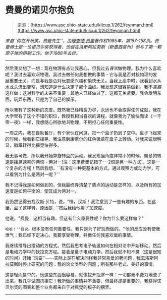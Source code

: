 <!--yml

category: 未分类

date: 2024-05-27 14:41:02

-->

# 费曼的诺贝尔抱负

> 来源：[https://www.asc.ohio-state.edu/kilcup.1/262/feynman.html](https://www.asc.ohio-state.edu/kilcup.1/262/feynman.html)

*来自``你在开玩笑，费曼先生''，由[理查德·费曼](http://www.mindspring.com/~madpickl/feyn.htm)著作权1985年，第157-158页。费曼博士是一位诺贝尔奖获得者，他曾在洛斯阿拉莫斯（新墨西哥州）参与了第一颗原子弹的研制工作。他于1988年去世。*

* * *

然后我又想了一想：现在物理有点让我恶心，但我过去*喜欢*做物理。我为什么喜欢呢？我过去喜欢*玩*物理。我过去做任何我想做的事情 - 它与我是否对核物理的发展重要无关，而是与我是否对玩耍感兴趣和愉快无关。当我上高中时，我看到水从水龙头流出变窄，想知道是什么决定了那个曲线。我发现这很容易做到。我不*需要*这样做；这对科学的未来不重要；其他人已经做过了。这都无关紧要。我会发明东西，玩弄东西，只是为了自己的娱乐。

所以我有了这种新的态度。既然我已经精疲力尽，永远也不会取得任何成就，我在大学里有了这个不错的职位，教授我相当喜欢的课程，就像我为了愉快而读《一千零一夜》一样，我想随心所欲地*玩*物理，不用担心任何重要性。

一周之内，我在自助餐厅，有个家伙在闲逛，把一个盘子扔到了空中。盘子飞起来的时候，我看到它摇晃，我注意到康奈尔的红色徽章在盘子上转动。对我来说很明显，徽章转得比摇晃快得多。

我无事可做，所以我开始算旋转盘的运动。我发现当角度非常小的时候，徽章的转速是摇晃速率的两倍 - 两对一[注：这里费曼记错了---2倍是另一种方式]。这是一个复杂的方程！然后我想，``有没有一种更基本的方式，通过观察力或动力学，可以看到为什么是两对一呢？''

我不记得我是如何做到的，但我最终弄清楚了质点的运动是怎样的，以及所有的加速度是如何平衡的，使其成为两对一。

我仍然记得去找汉斯·贝特，说，"嘿，汉斯！我注意到了一些有趣的东西。在这里，盘子这样转，原因是...''然后我给他看了加速度。

他说，"费曼，这相当有趣，但这有什么重要性呢？你为什么要这样做？"

``哈哈！''我说。``根本没有任何重要性。我只是为了好玩而做的。''他的反应没有使我泄气；我已经下定决心，我要享受物理，并做任何我喜欢做的事情。

我继续推导出摆动的方程式。然后我思考电子轨道如何在相对论中开始移动。然后是电动力学中的狄拉克方程。接着是量子电动力学。然后我就不知不觉（这是很短的时间）开始``玩耍''——实际上是在解决同样我非常喜爱的老问题，我去洛斯阿拉莫斯时停止研究的问题：我的论文类型的问题；所有那些老式、美好的事情。

这是轻而易举的。玩这些东西很容易。就像拔开瓶塞一样：一切都毫不费力地流了出来。我几乎试图抗拒它！我所做的事情并不重要，但最终却是重要的。我获得诺贝尔奖的图表和整个业务都来自于对摇晃的板子的摆弄。

* * *
